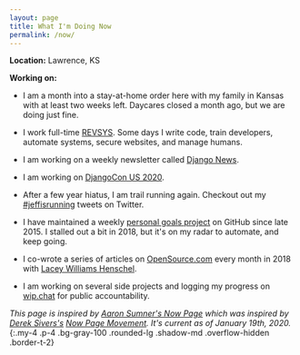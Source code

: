 ```yaml
---
layout: page
title: What I'm Doing Now
permalink: /now/
---
```


**Location:** Lawrence, KS

**Working on:**

- I am a month into a stay-at-home order here with my family in Kansas with at least two weeks left. Daycares closed a month ago, but we are doing just fine.

- I work full-time [REVSYS][]. Some days I write code, train developers, automate systems, secure websites, and manage humans.

- I am working on a weekly newsletter called [Django News][].

- I am working on [DjangoCon US 2020][].

- After a few year hiatus, I am trail running again. Checkout out my [#jeffisrunning][] tweets on Twitter.

- I have maintained a weekly [personal goals project][] on GitHub since late 2015. I stalled out a bit in 2018, but it's on my radar to automate, and keep going.

- I co-wrote a series of articles on [OpenSource.com][] every month in 2018 with [Lacey Williams Henschel][].

- I am working on several side projects and logging my progress on [wip.chat][] for public accountability.

*This page is inspired by [Aaron Sumner's Now Page][] which was inspired by [Derek Sivers's][Derek Sivers] [Now Page Movement][]. It's current as of January 19th, 2020.*
{:.my-4 .p-4 .bg-gray-100 .rounded-lg .shadow-md .overflow-hidden .border-t-2}

[#jeffisrunning]: https://twitter.com/search?q=%23jeffisrunning&src=typd
[Aaron Sumner's Now Page]: http://aaronsumner.com/pages/now.html
[Derek Sivers]: https://sivers.org/now
[Django News]: https://django-news.com/
[DjangoCon US 2019]: https://2019.djangocon.us/
[DjangoCon US 2020]: https://2020.djangocon.us/
[Is the Lead Safe]: http://www.istheleadsafe.com/
[Keto diet]: https://www.reddit.com/r/keto/wiki/keto_in_a_nutshell
[Lacey Williams Henschel]: https://opensource.com/users/laceynwilliams
[Now Page Movement]: http://nownownow.com/about
[OpenSource.com]: https://opensource.com/users/jefftriplett
[RevSys]: https://www.revsys.com/
[personal goals project]: https://github.com/jefftriplett/personal-goals
[wip.chat]: https://wip.chat/@jefftriplett
